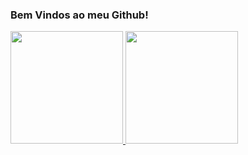 ### Bem Vindos ao meu Github!

 <div>
  <a href="https://github.com/JoaoRodrigo1996">
  <img height="180em" src="https://github-readme-stats.vercel.app/api?username=JoaoRodrigo1996&show_icons=true&theme=highcontrast&include_all_commits=true&count_private=true"/>
  <img height="180em" src="https://github-readme-stats.vercel.app/api/top-langs/?username=JoaoRodrigo1996&layout=compact&langs_count=16&theme=highcontrast"/>
<div>
